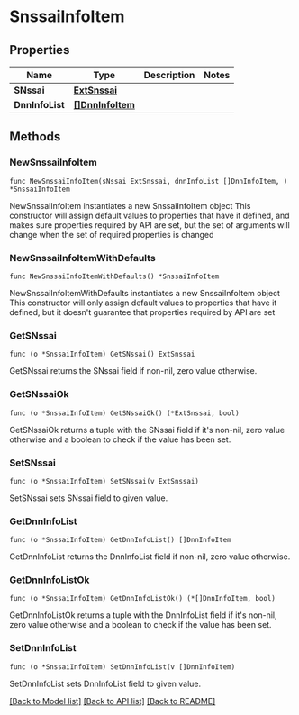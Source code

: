 # SnssaiInfoItem

## Properties

Name | Type | Description | Notes
------------ | ------------- | ------------- | -------------
**SNssai** | [**ExtSnssai**](ExtSnssai.md) |  | 
**DnnInfoList** | [**[]DnnInfoItem**](DnnInfoItem.md) |  | 

## Methods

### NewSnssaiInfoItem

`func NewSnssaiInfoItem(sNssai ExtSnssai, dnnInfoList []DnnInfoItem, ) *SnssaiInfoItem`

NewSnssaiInfoItem instantiates a new SnssaiInfoItem object
This constructor will assign default values to properties that have it defined,
and makes sure properties required by API are set, but the set of arguments
will change when the set of required properties is changed

### NewSnssaiInfoItemWithDefaults

`func NewSnssaiInfoItemWithDefaults() *SnssaiInfoItem`

NewSnssaiInfoItemWithDefaults instantiates a new SnssaiInfoItem object
This constructor will only assign default values to properties that have it defined,
but it doesn't guarantee that properties required by API are set

### GetSNssai

`func (o *SnssaiInfoItem) GetSNssai() ExtSnssai`

GetSNssai returns the SNssai field if non-nil, zero value otherwise.

### GetSNssaiOk

`func (o *SnssaiInfoItem) GetSNssaiOk() (*ExtSnssai, bool)`

GetSNssaiOk returns a tuple with the SNssai field if it's non-nil, zero value otherwise
and a boolean to check if the value has been set.

### SetSNssai

`func (o *SnssaiInfoItem) SetSNssai(v ExtSnssai)`

SetSNssai sets SNssai field to given value.


### GetDnnInfoList

`func (o *SnssaiInfoItem) GetDnnInfoList() []DnnInfoItem`

GetDnnInfoList returns the DnnInfoList field if non-nil, zero value otherwise.

### GetDnnInfoListOk

`func (o *SnssaiInfoItem) GetDnnInfoListOk() (*[]DnnInfoItem, bool)`

GetDnnInfoListOk returns a tuple with the DnnInfoList field if it's non-nil, zero value otherwise
and a boolean to check if the value has been set.

### SetDnnInfoList

`func (o *SnssaiInfoItem) SetDnnInfoList(v []DnnInfoItem)`

SetDnnInfoList sets DnnInfoList field to given value.



[[Back to Model list]](../README.md#documentation-for-models) [[Back to API list]](../README.md#documentation-for-api-endpoints) [[Back to README]](../README.md)


